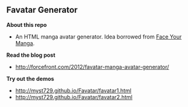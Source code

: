 Favatar Generator
-----------------

**About this repo**

+ An HTML manga avatar generator. Idea borrowed from [Face Your Manga](http://www.faceyourmanga.com/).


**Read the blog post**

+ http://forcefront.com/2012/favatar-manga-avatar-generator/


**Try out the demos**

+ http://myst729.github.io/Favatar/favatar1.html
+ http://myst729.github.io/Favatar/favatar2.html

